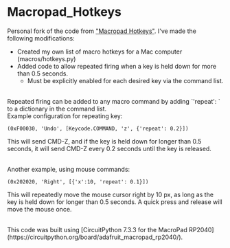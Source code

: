 # Macropad_Hotkeys

Personal fork of the code from ["Macropad Hotkeys"](https://learn.adafruit.com/macropad-hotkeys/). I've made the following modifications:

- Created my own list of macro hotkeys for a Mac computer (macros/hotkeys.py)
- Added code to allow repeated firing when a key is held down for more than 0.5 seconds. 
	- Must be explicitly enabled for each desired key via the command list. 

<br />
Repeated firing can be added to any macro command by adding 
`'repeat': <float>` to a dictionary in the command list.

<br />
Example configuration for repeating key: 

`(0xF00030, 'Undo', [Keycode.COMMAND, 'z', {'repeat': 0.2}])`

This will send CMD-Z, and if the key is held down for longer than 0.5 seconds,
it will send CMD-Z every 0.2 seconds until the key is released. 
 
<br />
Another example, using mouse commands:

`(0x202020, 'Right', [{'x':10, 'repeat': 0.1}])`

This will repeatedly move the mouse cursor right by 10 px, as long as the key
is held down for longer than 0.5 seconds. A quick press and release will move
the mouse once. 
 
<br />
This code was built using [CircuitPython 7.3.3 for the MacroPad RP2040](https://circuitpython.org/board/adafruit_macropad_rp2040/).

